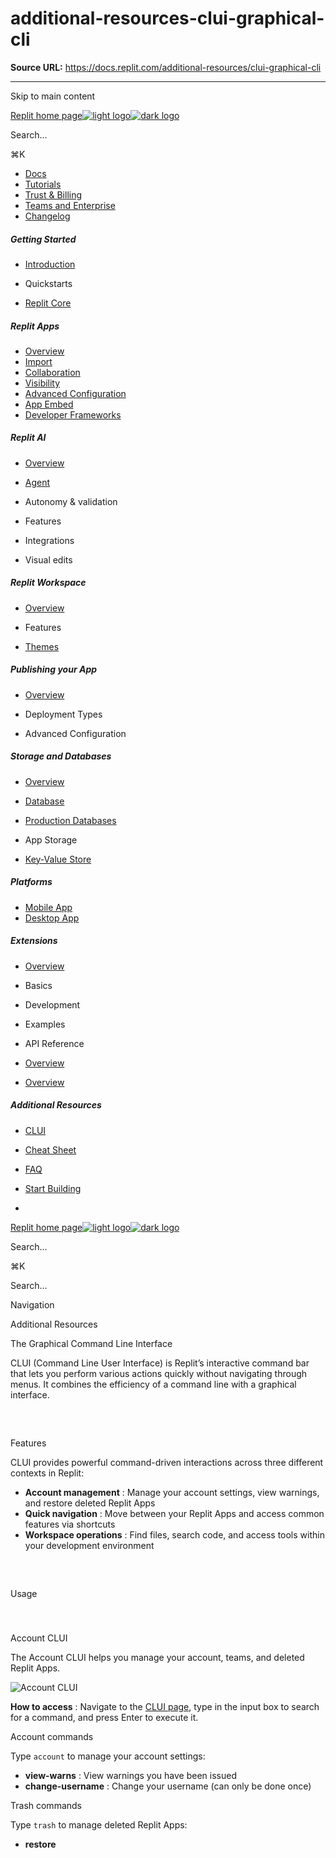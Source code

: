 # additional-resources-clui-graphical-cli

**Source URL:** https://docs.replit.com/additional-resources/clui-graphical-cli

---

Skip to main content

[Replit home page![light logo](https://mintcdn.com/replit/9NKf1XREDj9JhKJb/logo/light.svg?fit=max&auto=format&n=9NKf1XREDj9JhKJb&q=85&s=7eae80cd046605cac4b4a6e7eb48369f)![dark logo](https://mintcdn.com/replit/9NKf1XREDj9JhKJb/logo/dark.svg?fit=max&auto=format&n=9NKf1XREDj9JhKJb&q=85&s=bcbac9afa58f8a51aa123f848bc8d7cd)](/)

Search...

⌘K

  * [Docs](/getting-started/intro-replit)
  * [Tutorials](/tutorials/vibe-coding-101)
  * [Trust & Billing](/category/billing)
  * [Teams and Enterprise](/category/teams)
  * [Changelog](/updates/2025/10/24/changelog)



##### Getting Started

  * [Introduction](/getting-started/intro-replit)
  * Quickstarts

  * [Replit Core](/replit-core/replit-core)



##### Replit Apps

  * [Overview](/category/replit-apps)
  * [Import](/replit-app/import-to-replit)
  * [Collaboration](/replit-app/collaborate)
  * [Visibility](/replit-app/visibility)
  * [Advanced Configuration](/replit-app/configuration)
  * [App Embed](/replit-app/app-embed)
  * [Developer Frameworks](/replit-workspace/templates)



##### Replit AI

  * [Overview](/category/replit-ai)
  * [Agent](/replitai/agent)
  * Autonomy & validation

  * Features

  * Integrations

  * Visual edits




##### Replit Workspace

  * [Overview](/category/replit-workspace)
  * Features

  * [Themes](/replit-workspace/replit-themes)



##### Publishing your App

  * [Overview](/category/replit-deployments)
  * Deployment Types

  * Advanced Configuration




##### Storage and Databases

  * [Overview](/category/storage-and-databases)
  * [Database](/cloud-services/storage-and-databases/sql-database)
  * [Production Databases](/cloud-services/storage-and-databases/production-databases)
  * App Storage

  * [Key-Value Store](/cloud-services/storage-and-databases/replit-database)



##### Platforms

  * [Mobile App](/platforms/mobile-app)
  * [Desktop App](/platforms/desktop-app)



##### Extensions

  * [Overview](/extensions/extensions)
  * Basics

  * Development

  * Examples

  * API Reference

  * [Overview](/extensions/publish)
  * [Overview](/extensions/faq)



##### Additional Resources

  * [CLUI](/additional-resources/clui-graphical-cli)
  * [Cheat Sheet](/additional-resources/cheat-sheet)
  * [FAQ](/faq)



  * [Start Building](https://replit.com/signup)
  * 


[Replit home page![light logo](https://mintcdn.com/replit/9NKf1XREDj9JhKJb/logo/light.svg?fit=max&auto=format&n=9NKf1XREDj9JhKJb&q=85&s=7eae80cd046605cac4b4a6e7eb48369f)![dark logo](https://mintcdn.com/replit/9NKf1XREDj9JhKJb/logo/dark.svg?fit=max&auto=format&n=9NKf1XREDj9JhKJb&q=85&s=bcbac9afa58f8a51aa123f848bc8d7cd)](/)

Search...

⌘K

Search...

Navigation

Additional Resources

The Graphical Command Line Interface

CLUI (Command Line User Interface) is Replit’s interactive command bar that lets you perform various actions quickly without navigating through menus. It combines the efficiency of a command line with a graphical interface.

## 

​

Features

CLUI provides powerful command-driven interactions across three different contexts in Replit:

  * **Account management** : Manage your account settings, view warnings, and restore deleted Replit Apps
  * **Quick navigation** : Move between your Replit Apps and access common features via shortcuts
  * **Workspace operations** : Find files, search code, and access tools within your development environment



## 

​

Usage

### 

​

Account CLUI

The Account CLUI helps you manage your account, teams, and deleted Replit Apps.

![Account CLUI](https://mintcdn.com/replit/h9U_mFqw8XzNXJwv/images/getting-started/clui-account.png?fit=max&auto=format&n=h9U_mFqw8XzNXJwv&q=85&s=3181c380c560e9400da3efe0ed05cc8f)

**How to access** : Navigate to the [CLUI page](https://replit.com/~/cli), type in the input box to search for a command, and press Enter to execute it.

Account commands

Type `account` to manage your account settings:

  * **view-warns** : View warnings you have been issued
  * **change-username** : Change your username (can only be done once)



Trash commands

Type `trash` to manage deleted Replit Apps:

  * **restore <title>**: Restore a deleted Replit App by its title (restores the most recently deleted if multiple exist with the same name)
  * **view** : View your most recently deleted Replit Apps



Team commands

Type `team` to manage your teams:

  * **view** : View the members of a team you’re in by its username
  * **fork-repl-to-project** : Fork an existing Replit App to create a Team Project



Clear command

Type `clear` to clear the screen of all past commands you’ve executed

### 

​

Shortcuts CLUI

The Shortcuts CLUI provides quick access to common Replit features from any page.

![Shortcuts CLUI](https://mintcdn.com/replit/rBzGsKp9NcWJ7sib/images/getting-started/shortcuts-clui.png?fit=max&auto=format&n=rBzGsKp9NcWJ7sib&q=85&s=99740913ac05919aa87656d986943a33)

**How to access** : Press **CMD/CTRL + K** or click on the search icon in the top navigation bar on most Replit pages.

Available commands

  * **Search** : Search Replit for Replit Apps, Templates, Code, People, and more
  * **New** : Create a new Replit App
  * **My Replit Apps** : Browse and navigate to your Replit Apps
  * **My Code** : Search through the code in all of your Replit Apps



### 

​

Workspace CLUI

The Workspace CLUI helps you perform operations, access tools, find files, and search your code while working in a Replit App.

![Workspace CLUI](https://mintcdn.com/replit/rBzGsKp9NcWJ7sib/images/getting-started/ws-clui.png?fit=max&auto=format&n=rBzGsKp9NcWJ7sib&q=85&s=297576727cabb682ad242ef23c2d3e72)

**How to access** : Press **CMD/CTRL + K** or click the Search icon in the upper-left corner while in the Workspace.

Common operations

  * **Find files** : Quickly locate files in your project
  * **Search code** : Find specific code snippets across your files
  * **Access tools** : Open any tool or panel available in the Workspace
  * **Run commands** : Execute workspace-specific commands



Was this page helpful?

YesNo

[Previous](/extensions/faq)[Cheat SheetA handy cheat sheet summarizing the key features and functionalities of Replit.Next](/additional-resources/cheat-sheet)

⌘I

On this page

  * Features
  * Usage
  * Account CLUI
  * Shortcuts CLUI
  * Workspace CLUI